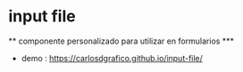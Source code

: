 # input file
** componente personalizado para utilizar en formularios ***

* demo : https://carlosdgrafico.github.io/input-file/
